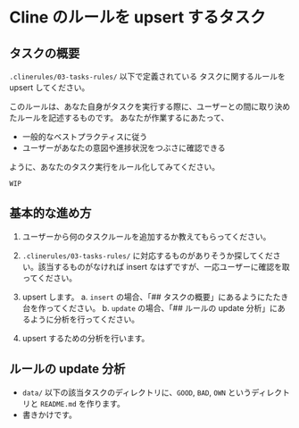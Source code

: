 # Cline のルールを upsert するタスク

## タスクの概要

`.clinerules/03-tasks-rules/` 以下で定義されている タスクに関するルールを upsert してください。

このルールは、あなた自身がタスクを実行する際に、ユーザーとの間に取り決めたルールを記述するものです。
あなたが作業するにあたって、

- 一般的なベストプラクティスに従う
- ユーザーがあなたの意図や進捗状況をつぶさに確認できる

ように、あなたのタスク実行をルール化してみてください。

`WIP`

## 基本的な進め方

1. ユーザーから何のタスクルールを追加するか教えてもらってください。
2. `.clinerules/03-tasks-rules/` に対応するものがありそうか探してください。該当するものがなければ insert なはずですが、一応ユーザーに確認を取ってください。
3. upsert します。
   a. `insert` の場合、「## タスクの概要」にあるようにたたき台を作ってください。
   b. `update` の場合、「## ルールの update 分析」にあるように分析を行ってください。

4. upsert するための分析を行います。

## ルールの update 分析

- `data/` 以下の該当タスクのディレクトリに、`GOOD`, `BAD`, `OWN` というディレクトリと `README.md` を作ります。
- 書きかけです。